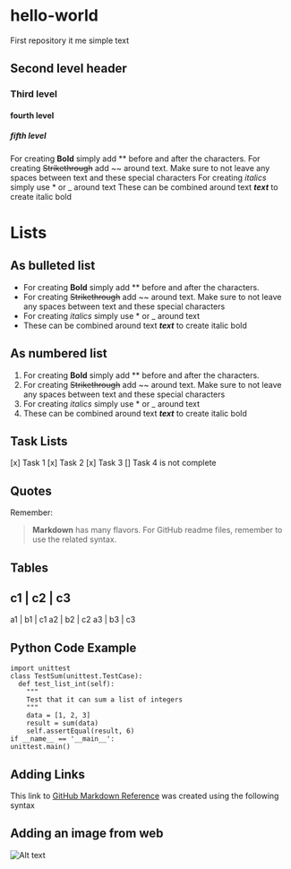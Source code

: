 # hello-world
First repository
it me
simple text
## Second level header
### Third level
#### fourth level
##### fifth level
For creating **Bold** simply add ** before and after the characters.
For creating ~~Strikethrough~~ add ~~ around text. Make sure to not leave any spaces
between text and these special characters
For creating *italics* simply use * or _ around text
These can be combined around text _**text**_ to create italic bold
# Lists
## As bulleted list
* For creating **Bold** simply add ** before and after the characters.
* For creating ~~Strikethrough~~ add ~~ around text. Make sure to not leave any spaces
between text and these special characters
* For creating *italics* simply use * or _ around text
* These can be combined around text _**text**_ to create italic bold
## As numbered list
1. For creating **Bold** simply add ** before and after the characters.
1. For creating ~~Strikethrough~~ add ~~ around text. Make sure to not leave any spaces
between text and these special characters
1. For creating *italics* simply use * or _ around text
1. These can be combined around text _**text**_ to create italic bold
## Task Lists
[x] Task 1
[x] Task 2
[x] Task 3
[] Task 4 is not complete
## Quotes
Remember:
> **Markdown** has many flavors. For GitHub readme files, remember to use the related
syntax.
## Tables
c1 | c2 | c3
-------------
a1 | b1 | c1
a2 | b2 | c2
a3 | b3 | c3
## Python Code Example
    import unittest
    class TestSum(unittest.TestCase):
      def test_list_int(self):
        """
        Test that it can sum a list of integers
        """
        data = [1, 2, 3]
        result = sum(data)
        self.assertEqual(result, 6)
    if __name__ == '__main__':
    unittest.main()
## Adding Links
This link to [GitHub Markdown Reference](https://guides.github.com/features/mastering-markdown/) was created using the following syntax
## Adding an image from web
![Alt text](https://vignette.wikia.nocookie.net/spongebob/images/3/3e/Bold_and_Brash.png/revision/latest?cb=20200830120340)
